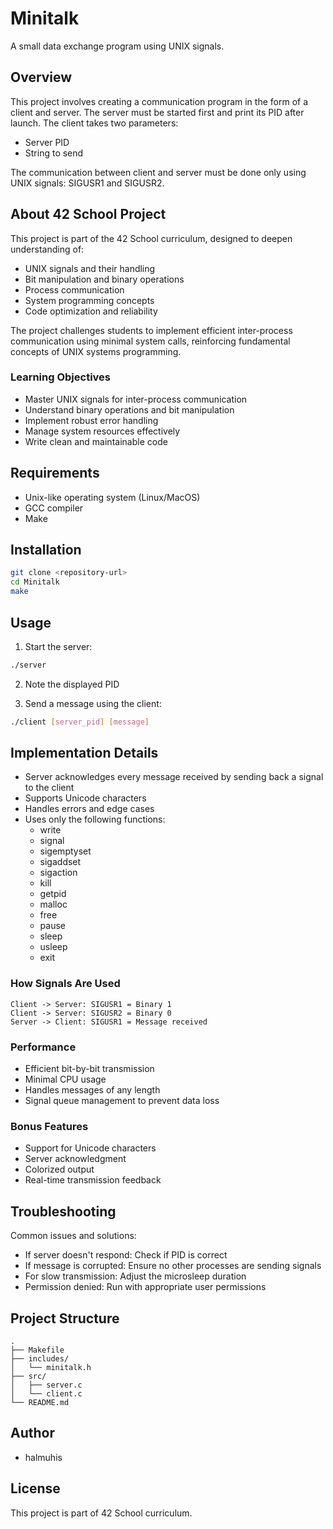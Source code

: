 # Minitalk

A small data exchange program using UNIX signals.

## Overview

This project involves creating a communication program in the form of a client and server. The server must be started first and print its PID after launch. The client takes two parameters:
- Server PID
- String to send

The communication between client and server must be done only using UNIX signals: SIGUSR1 and SIGUSR2.

## About 42 School Project

This project is part of the 42 School curriculum, designed to deepen understanding of:
- UNIX signals and their handling
- Bit manipulation and binary operations
- Process communication
- System programming concepts
- Code optimization and reliability

The project challenges students to implement efficient inter-process communication using minimal system calls, reinforcing fundamental concepts of UNIX systems programming.

### Learning Objectives
- Master UNIX signals for inter-process communication
- Understand binary operations and bit manipulation
- Implement robust error handling
- Manage system resources effectively
- Write clean and maintainable code

## Requirements

- Unix-like operating system (Linux/MacOS)
- GCC compiler
- Make

## Installation

```bash
git clone <repository-url>
cd Minitalk
make
```

## Usage

1. Start the server:
```bash
./server
```

2. Note the displayed PID

3. Send a message using the client:
```bash
./client [server_pid] [message]
```

## Implementation Details

- Server acknowledges every message received by sending back a signal to the client
- Supports Unicode characters
- Handles errors and edge cases
- Uses only the following functions:
  - write
  - signal
  - sigemptyset
  - sigaddset
  - sigaction
  - kill
  - getpid
  - malloc
  - free
  - pause
  - sleep
  - usleep
  - exit

### How Signals Are Used

```
Client -> Server: SIGUSR1 = Binary 1
Client -> Server: SIGUSR2 = Binary 0
Server -> Client: SIGUSR1 = Message received
```

### Performance

- Efficient bit-by-bit transmission
- Minimal CPU usage
- Handles messages of any length
- Signal queue management to prevent data loss

### Bonus Features

- Support for Unicode characters
- Server acknowledgment
- Colorized output
- Real-time transmission feedback

## Troubleshooting

Common issues and solutions:
- If server doesn't respond: Check if PID is correct
- If message is corrupted: Ensure no other processes are sending signals
- For slow transmission: Adjust the microsleep duration
- Permission denied: Run with appropriate user permissions

## Project Structure

```
.
├── Makefile
├── includes/
│   └── minitalk.h
├── src/
│   ├── server.c
│   └── client.c
└── README.md
```

## Author

- halmuhis

## License

This project is part of 42 School curriculum.